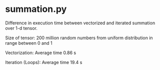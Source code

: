 # summation.py

Difference in execution time between vectorized and iterated summation over 1-d tensor.

Size of tensor: 200 million random numbers from uniform distribution in range between 0 and 1



Vectorization: Average time 0.86 s

Iteration (Loops): Average time 19.4 s
